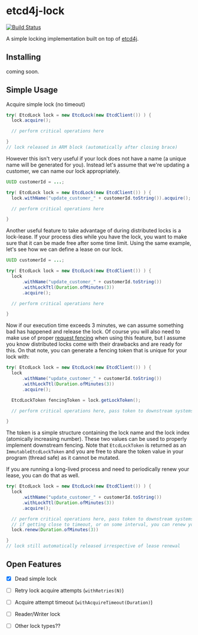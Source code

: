 # etcd4j-lock

[![Build Status](https://travis-ci.org/JohnMurray/etcd4j-lock.svg?branch=master)](https://travis-ci.org/JohnMurray/etcd4j-lock)

A simple locking implementation built on top of [etcd4j](https://github.com/jurmous/etcd4j).

## Installing

coming soon.

## Simple Usage

Acquire simple lock (no timeout)

```java
try( EtcdLock lock = new EtcdLock(new EtcdClient()) ) {
  lock.acquire();

  // perform critical operations here

}
// lock released in ARM block (automatically after closing brace)
```

However this isn't very useful if your lock does not have a name (a unique name will be generated for you). Instead
let's assume that we're updating a customer, we can name our lock appropriately.

```java
UUID customerId = ...;

try( EtcdLock lock = new EtcdLock(new EtcdClient()) ) {
  lock.withName("update_customer_" + customerId.toString()).acquire();

  // perform critical operations here

}
```

Another useful feature to take advantage of during distributed locks is a lock-lease. If your process dies while you
have the lock, you want to make sure that it can be made free after some time limit. Using the same example, let's
see how we can define a lease on our lock.

```java
UUID customerId = ...;

try( EtcdLock lock = new EtcdLock(new EtcdClient()) ) {
  lock
      .withName("update_customer_" + customerId.toString())
      .withLockTtl(Duration.ofMinutes(3))
      .acquire();

  // perform critical operations here

}
```

Now if our execution time exceeds 3 minutes, we can assume something bad has happened and release the lock. Of
course you will also need to make use of proper [request fencing][fencing] when using this feature, but I assume you
know distributed locks come with their drawbacks and are ready for this. On that note, you can generate a fencing
token that is unique for your lock with:

```java
try( EtcdLock lock = new EtcdLock(new EtcdClient()) ) {
  lock
      .withName("update_customer_" + customerId.toString())
      .withLockTtl(Duration.ofMinutes(3))
      .acquire();

  EtcdLockToken fencingToken = lock.getLockToken();

  // perform critical operations here, pass token to downstream systems

}
```

The token is a simple structure containing the lock name and the lock index (atomically increasing number). These two
values can be used to properly implement downstream fencing. Note that `EtcdLockToken` is returned as an
`ImmutableEtcdLockToken` and you are free to share the token value in your program (thread safe) as it cannot be
mutated.

If you are running a long-lived process and need to periodically renew your lease, you can do that as well.

```java
try( EtcdLock lock = new EtcdLock(new EtcdClient()) ) {
  lock
      .withName("update_customer_" + customerId.toString())
      .withLockTtl(Duration.ofMinutes(3))
      .acquire();

  // perform critical operations here, pass token to downstream systems
  // if getting close to timeout, or on some interval, you can renew your lease
  lock.renew(Duration.ofMinutes(3))

}
// lock still automatically released irrespective of lease renewal
```



## Open Features

- [x] Dead simple lock
- [ ] Retry lock acquire attempts (`withRetries(N)`)
- [ ] Acquire attempt timeout (`withAcquireTimeout(Duration)`)
- [ ] Reader/Writer lock
- [ ] Other lock types??



  [fencing]: https://martin.kleppmann.com/2016/02/08/how-to-do-distributed-locking.html#making-the-lock-safe-with-fencing
